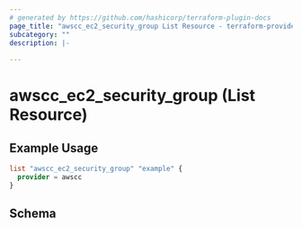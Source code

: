 ```yaml
---
# generated by https://github.com/hashicorp/terraform-plugin-docs
page_title: "awscc_ec2_security_group List Resource - terraform-provider-awscc"
subcategory: ""
description: |-
  
---
```


# awscc_ec2_security_group (List Resource)



## Example Usage

```terraform
list "awscc_ec2_security_group" "example" {
  provider = awscc
}
```

<!-- schema generated by tfplugindocs -->
## Schema
